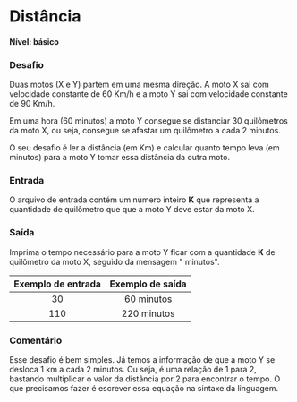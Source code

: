 # Distância

#### Nível: básico

### Desafio

Duas motos (X e Y) partem em uma mesma direção. A moto X sai com velocidade constante de 60 Km/h e a moto Y sai com velocidade constante de 90 Km/h.

Em uma hora (60 minutos) a moto Y consegue se distanciar 30 quilômetros da moto X, ou seja, consegue se afastar um quilômetro a cada 2 minutos.

O seu desafio é ler a distância (em Km) e calcular quanto tempo leva (em minutos) para a moto Y tomar essa distância da outra moto.

### Entrada

O arquivo de entrada contém um número inteiro **K** que representa a quantidade de quilômetro que que a moto Y deve estar da moto X.

### Saída

Imprima o tempo necessário para a moto Y ficar com a quantidade **K** de quilômetro da moto X, seguido da mensagem " minutos".

| Exemplo de entrada | Exemplo de saída |
| :----------------: | :--------------: |
|         30         |    60 minutos    |
|        110         |   220 minutos    |

### Comentário

Esse desafio é bem simples. Já temos a informação de que a moto Y se desloca 1 km a cada 2 minutos. Ou seja, é uma relação de 1 para 2, bastando multiplicar o valor da distância por 2 para encontrar o tempo. O que precisamos fazer é escrever essa equação na sintaxe da linguagem.